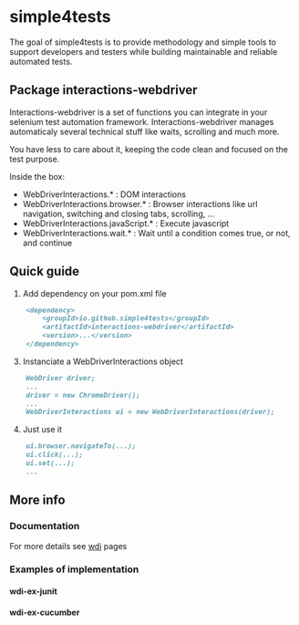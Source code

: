 # simple4tests
The goal of simple4tests is to provide methodology and simple tools to support developers and testers while building maintainable and reliable automated tests.

## Package interactions-webdriver

Interactions-webdriver is a set of functions you can integrate in your selenium test automation framework.
Interactions-webdriver manages automaticaly several technical stuff like waits, scrolling and much more.

You have less to care about it, keeping the code clean and focused on the test purpose. 

Inside the box:
- WebDriverInteractions.* : DOM interactions
- WebDriverInteractions.browser.* : Browser interactions like url navigation, switching and closing tabs, scrolling, ...
- WebDriverInteractions.javaScript.* : Execute javascript
- WebDriverInteractions.wait.* : Wait until a condition comes true, or not, and continue

## Quick guide
1. Add dependency on your pom.xml file

```markdown
    <dependency>
        <groupId>io.github.simple4tests</groupId>
        <artifactId>interactions-webdriver</artifactId>
        <version>...</version>
    </dependency>
```

3. Instanciate a WebDriverInteractions object

```markdown
    WebDriver driver;
    ...
    driver = new ChromeDriver();
    ...
    WebDriverInteractions ui = new WebDriverInteractions(driver);
```

4. Just use it

```markdown
    ui.browser.navigateTo(...);
    ui.click(...);
    ui.set(...);
    ...
```

## More info

### Documentation
For more details see [wdi](https://simple4tests.github.io/interactions-webdriver/) pages

### Examples of implementation
#### wdi-ex-junit
#### wdi-ex-cucumber
